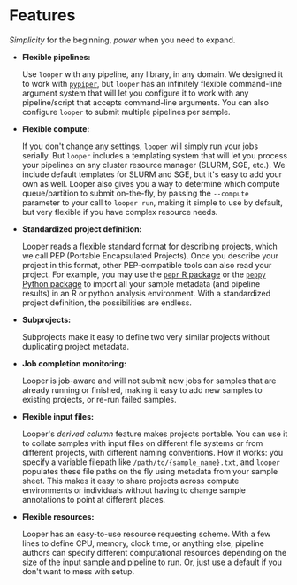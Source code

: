 # Features

*Simplicity* for the beginning, *power* when you need to expand.

- **Flexible pipelines:**  
	
	Use `looper` with any pipeline, any library, in any domain. 
	We designed it to work with [`pypiper`](http://pypiper.readthedocs.io), 
	but `looper` has an infinitely flexible command-line argument system that will let you configure it to work with 
	any pipeline/script that accepts command-line arguments. 
	You can also configure `looper` to submit multiple pipelines per sample.

- **Flexible compute:**  
	
	If you don't change any settings, `looper` will simply run your jobs serially. 
	But `looper` includes a templating system that will let you process your pipelines on any cluster resource manager 
	(SLURM, SGE, etc.). We include default templates for SLURM and SGE, but it's easy to add your own as well. 
	Looper also gives you a way to determine which compute queue/partition to submit on-the-fly, 
	by passing the `--compute` parameter to your call to `looper run`, 
	making it simple to use by default, but very flexible if you have complex resource needs.

- **Standardized project definition:** 
	
	Looper reads a flexible standard format for describing projects, which we call PEP (Portable Encapsulated Projects). 
	Once you describe your project in this format, other PEP-compatible tools can also read your project. 
	For example, you may use the [`pepr` R package](https://github.com/pepkit/pepr) or the [`peppy` Python package](https://github.com/pepkit/peppy) 
	to import all your sample metadata (and pipeline results) in an R or python analysis environment. 
	With a standardized project definition, the possibilities are endless.

- **Subprojects:** 
	
	Subprojects make it easy to define two very similar projects without duplicating project metadata.

- **Job completion monitoring:**  
	
	Looper is job-aware and will not submit new jobs for samples that are already running or finished, 
	making it easy to add new samples to existing projects, or re-run failed samples.

- **Flexible input files:** 
	
	Looper's *derived column* feature makes projects portable. 
	You can use it to collate samples with input files on different file systems or from different projects, 
	with different naming conventions. How it works: you specify a variable filepath like `/path/to/{sample_name}.txt`, 
	and `looper` populates these file paths on the fly using metadata from your sample sheet. 
	This makes it easy to share projects across compute environments or individuals without having to change 
	sample annotations to point at different places.

- **Flexible resources:**  
	
	Looper has an easy-to-use resource requesting scheme. 
	With a few lines to define CPU, memory, clock time, or anything else, pipeline authors can specify 
	different computational resources depending on the size of the input sample and pipeline to run. 
	Or, just use a default if you don't want to mess with setup.
